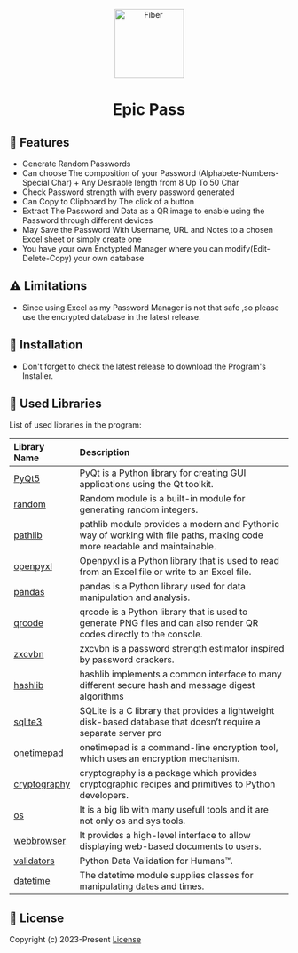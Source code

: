
<p align="center">
  <picture>
    <source height="125" media="(prefers-color-scheme: dark)" srcset="images/icon.png">
    <img height="125" alt="Fiber" src="https://raw.githubusercontent.com/gofiber/docs/master/static/img/logo.svg">
  </picture>
  <h1 align="center">Epic Pass</>
 </p>

## 🎯 Features

-   Generate Random Passwords
-   Can choose The composition of your Password (Alphabete-Numbers-Special Char) + Any Desirable length from 8 Up To 50 Char
-   Check Password strength with every password generated 
-   Can Copy to Clipboard by The click of a button
-   Extract The Password and Data as a QR image to enable using the Password through different devices 
-   May Save the Password With Username, URL and Notes to a chosen Excel sheet or simply create one
-   You have your own Enctypted Manager where you can modify(Edit-Delete-Copy) your own database

## ⚠️ Limitations
* Since using Excel as my Password Manager is not that safe ,so please use the encrypted database in the latest release.

## 🔧 Installation
* Don't forget to check the latest release to download the Program's Installer.

## 📖 Used Libraries

List of used libraries in the program:

| Library Name                                                          | Description                                                                                                                            |
|:----------------------------------------------------------------------|:---------------------------------------------------------------------------------------------------------------------------------------|
| [PyQt5](https://pypi.org/project/PyQt5/)                              | PyQt is a Python library for creating GUI applications using the Qt toolkit.                                                           |
| [random](https://docs.python.org/3/library/random.html#module-random) | Random module is a built-in module for generating random integers.                                                                     |
| [pathlib](https://docs.python.org/3/library/pathlib.html)             | pathlib module provides a modern and Pythonic way of working with file paths, making code more readable and maintainable.          |
| [openpyxl](https://pypi.org/project/openpyxl/)                        | Openpyxl is a Python library that is used to read from an Excel file or write to an Excel file.                                        |      
| [pandas](https://pypi.org/project/pandas/)                            | pandas is a Python library used for data manipulation and analysis.                                                                    |
| [qrcode](https://pypi.org/project/qrcode/)                            | qrcode is a Python library that is used to generate PNG files and can also render QR codes directly to the console.            |
| [zxcvbn](https://pypi.org/project/zxcvbn-python/)                     | zxcvbn is a password strength estimator inspired by password crackers.                                                                 |
| [hashlib](https://docs.python.org/3/library/hashlib.html)             | hashlib implements a common interface to many different secure hash and message digest algorithms                                      |
| [sqlite3](https://docs.python.org/3/library/sqlite3.html)             | SQLite is a C library that provides a lightweight disk-based database that doesn’t require a separate server pro                 |
| [onetimepad](https://pypi.org/project/onetimepad/)                    | onetimepad is a command-line encryption tool, which uses an encryption mechanism.                                                      |
| [cryptography](https://pypi.org/project/cryptography/)                | cryptography is a package which provides cryptographic recipes and primitives to Python developers.                         |
| [os](https://pypi.org/project/os-sys/)                                | It is a big lib with many usefull tools and it are not only os and sys tools.                                                          |
| [webbrowser](https://docs.python.org/3/library/webbrowser.html)       | It provides a high-level interface to allow displaying web-based documents to users.                                                   |
| [validators](https://pypi.org/project/validators/)                    | Python Data Validation for Humans™.                                                                                                    |
| [datetime](https://docs.python.org/3/library/datetime.html)           | The datetime module supplies classes for manipulating dates and times.                                                                 |

## 📃 License

Copyright (c) 2023-Present [License](https://www.eulatemplate.com/live.php?token=sa8D55EvnSRn2yaADgcs7PK9ZRyfO6tJ)
